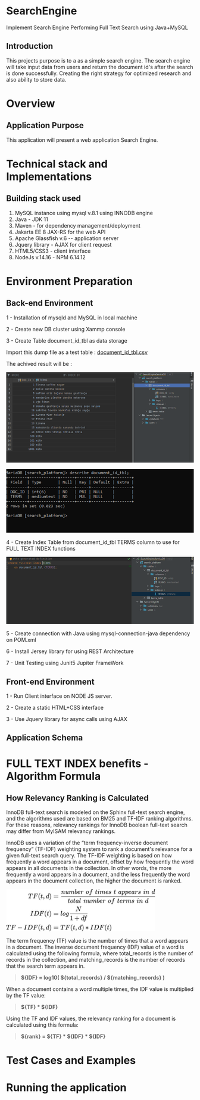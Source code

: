 # SearchEngine

Implement Search Engine Performing Full Text Search using Java+MySQL


## Introduction

This projects purpose is to a as a simple search engine. The search engine will take input data from users and return the document id's after the search is done successfully.
Creating the right strategy for optimized research and also ability to store data.

# Overview 

## Application Purpose

This application will present a web application Search Engine.

# Technical stack and Implementations

## Building stack used

 1. MySQL instance using mysql v.8.1 using INNODB engine
 3. Java - JDK 11
 4. Maven - for dependency management/deployment
 5. Jakarta EE 8 JAX-RS for the web API
 6. Apache Glassfish v.6 -- application server
 7. Jquery library - AJAX for client request
 8. HTML5/CSS3 - client interface
 9. NodeJs v.14.16 - NPM 6.14.12

# Environment Preparation

## Back-end Environment

1 - Installation of mysqld and MySQL in local machine

2 -  Create new DB cluster using Xammp console

3 - Create Table document_id_tbl as data storage

Import this dump file as a test table : [document_id_tbl.csv](/document_id_tbl.csv)

The achived result will be :

![image](document_id_tbl.PNG)

![image](document_id_tbl-properties.PNG)

4 - Create Index Table from document_id_tbl TERMS column to use for FULL TEXT INDEX functions

![image1](Index_table-TERM.PNG)

5 - Create connection with Java using mysql-connection-java dependency on POM.xml

6 - Install Jersey library for using REST Architecture

7 - Unit Testing using Junit5 Jupiter FrameWork

## Front-end Environment

1 - Run Client interface on NODE JS server.

2 - Create a static HTML+CSS interface

3 - Use Jquery library for async calls using AJAX 


## Application Schema 




# FULL TEXT INDEX benefits - Algorithm Formula

## How Relevancy Ranking is Calculated

InnoDB full-text search is modeled on the Sphinx full-text search engine, and the algorithms used are based on BM25 and TF-IDF ranking algorithms. For these reasons, relevancy rankings for InnoDB boolean full-text search may differ from MyISAM relevancy rankings.

InnoDB uses a variation of the “term frequency-inverse document frequency” (TF-IDF) weighting system to rank a document's relevance for a given full-text search query. The TF-IDF weighting is based on how frequently a word appears in a document, offset by how frequently the word appears in all documents in the collection. In other words, the more frequently a word appears in a document, and the less frequently the word appears in the document collection, the higher the document is ranked.

<img src="TF-IDF-formula.jpeg" alt="drawing" width="400"/>

The term frequency (TF) value is the number of times that a word appears in a document. The inverse document frequency (IDF) value of a word is calculated using the following formula, where total_records is the number of records in the collection, and matching_records is the number of records that the search term appears in.
  
>    **${IDF} = log10( ${total_records} / ${matching_records} )**

When a document contains a word multiple times, the IDF value is multiplied by the TF value:

>    **${TF} * ${IDF}**

Using the TF and IDF values, the relevancy ranking for a document is calculated using this formula:

>    **${rank} = ${TF} * ${IDF} * ${IDF}**

# Test Cases and Examples


# Running the application

